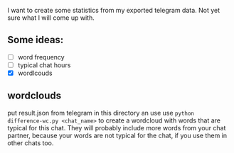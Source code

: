 I want to create some statistics from my exported telegram data.
Not yet sure what I will come up with.
## Some ideas:
- [ ] word frequency
- [ ] typical chat hours
- [x] wordlcouds
## wordclouds
put result.json from telegram in this directory an use use `python difference-wc.py <chat_name>` to create a wordcloud with words that are typical for this chat. They will probably include more words from your chat partner, because your words are not typical for the chat, if you use them in other chats too.
